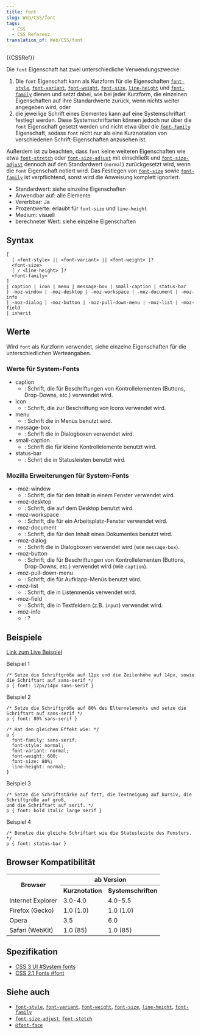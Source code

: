```yaml
---
title: font
slug: Web/CSS/font
tags:
  - CSS
  - CSS Referenz
translation_of: Web/CSS/font
---
```

{{CSSRef}}

Die `font` Eigenschaft hat zwei unterschiedliche Verwendungszwecke:

1. Die `font` Eigenschaft kann als Kurzform für die Eigenschaften [`font-style`](/de/docs/Web/CSS/font-style), [`font-variant`](/de/docs/Web/CSS/font-variant), [`font-weight`](/de/docs/Web/CSS/font-weight), [`font-size`](/de/docs/Web/CSS/font-size), [`line-height`](/de/docs/Web/CSS/line-height) und [`font-family`](/de/docs/Web/CSS/font-family) dienen und setzt dabei, wie bei jeder Kurzform, die einzelnen Eigenschaften auf ihre Standardwerte zurück, wenn nichts weiter angegeben wird, oder
2. die jeweilige Schrift eines Elementes kann auf eine Systemschriftart festlegt werden. Diese Systemschriftarten können jedoch nur über die `font` Eigenschaft gesetzt werden und nicht etwa über die [`font-family`](/de/CSS/font-family) Eigenschaft, sodass `font` nicht nur als eine Kurznotation von verschiedenen Schrift-Eigenschaften anzusehen ist.

Außerdem ist zu beachten, dass `font` keine weiteren Eigenschaften wie etwa [`font-stretch`](/de/docs/Web/CSS/font-stretch) oder [`font-size-adjust`](/de/docs/Web/CSS/font-size-adjust) mit einschließt und [`font-size-adjust`](/de/docs/Web/CSS/font-size-adjust) dennoch auf den Standardwert (`normal`) zurückgesetzt wird, wenn die `font` Eigenschaft notiert wird.
Das Festlegen von [`font-size`](/de/docs/Web/CSS/font-size) sowie [`font-family`](/de/docs/Web/CSS/font-family) ist verpflichtend, sonst wird die Anweisung komplett ignoriert.

- Standardwert: siehe einzelne Eigenschaften
- Anwendbar auf: alle Elemente
- Vererbbar: Ja
- Prozentwerte: erlaubt für `font-size` und `line-height`
- Medium: visuell
- berechneter Wert: siehe einzelne Eigenschaften

## Syntax

    [
      [ <font-style> || <font-variant> || <font-weight> ]?
      <font-size>
      [ / <line-height> ]?
      <font-family>
    ]
    | caption | icon | menu | message-box | small-caption | status-bar
    | -moz-window | -moz-desktop | -moz-workspace | -moz-document | -moz-info
    | -moz-dialog | -moz-button | -moz-pull-down-menu | -moz-list | -moz-field
    | inherit

## Werte

Wird `font` als Kurzform verwendet, siehe einzelne Eigenschaften für die unterschiedlichen Werteangaben.

### Werte für System-Fonts

- caption
  - : Schrift, die für Beschriftungen von Kontrollelementen (Buttons, Drop-Downs, etc.) verwendet wird.
- icon
  - : Schrift, die zur Beschriftung von Icons verwendet wird.
- menu
  - : Schrift die in Menüs benutzt wird.
- message-box
  - : Schrift die in Dialogboxen verwendet wird.
- small-caption
  - : Schrift die für kleine Kontrollelemente benutzt wird.
- status-bar
  - : Schrit die in Statusleisten benutzt wird.

### Mozilla Erweiterungen für System-Fonts

- \-moz-window
  - : Schrift, die für den Inhalt in einem Fenster verwendet wird.
- \-moz-desktop
  - : Schrift, die auf dem Desktop benutzt wird.
- \-moz-workspace
  - : Schrift, die für ein Arbeitsplatz-Fenster verwendet wird.
- \-moz-document
  - : Schrift, die für den Inhalt eines Dokumentes benutzt wird.
- \-moz-dialog
  - : Schrift die in Dialogboxen verwendet wird (wie `message-box`).
- \-moz-button
  - : Schrift, die für Beschriftungen von Kontrollelementen (Buttons, Drop-Downs, etc.) verwendet wird (wie `caption`).
- \-moz-pull-down-menu
  - : Schrift, die für Aufklapp-Menüs benutzt wird.
- \-moz-list
  - : Schrift, die in Listenmenüs verwendet wird.
- \-moz-field
  - : Schrift, die in Textfeldern (z.B. `input`) verwendet wird.
- \-moz-info
  - : ?

## Beispiele

[Link zum Live Beispiel](/samples/cssref/font.html "https://developer.mozilla.org/samples/cssref/font.html")

Beispiel 1

    /* Setze die Schriftgröße auf 12px und die Zeilenhöhe auf 14px, sowie die Schriftart auf sans-serif */
    p { font: 12px/14px sans-serif }

Beispiel 2

    /* Setze die Schriftgröße auf 80% des Elternelements und setze die Schriftart auf sans-serif */
    p { font: 80% sans-serif }

    /* Hat den gleichen Effekt wie: */
    p {
      font-family: sans-serif;
      font-style: normal;
      font-variant: normal;
      font-weight: 600;
      font-size: 80%;
      line-height: normal;
    }

Beispiel 3

    /* Setze die Schriftstärke auf fett, die Textneigung auf kursiv, die Schriftgröße auf groß,
    und die Schriftart auf serif. */
    p { font: bold italic large serif }

Beispiel 4

    /* Benutze die gleiche Schriftart wie die Statusleiste des Fensters. */
    p { font: status-bar }

## Browser Kompatibilität

<table class="standard-table">
  <tbody>
    <tr>
      <th rowspan="2">Browser</th>
      <th colspan="2">ab Version</th>
    </tr>
    <tr>
      <th>Kurznotation</th>
      <th>Systemschriften</th>
    </tr>
    <tr>
      <td>Internet Explorer</td>
      <td>3.0-4.0</td>
      <td>4.0-5.5</td>
    </tr>
    <tr>
      <td>Firefox (Gecko)</td>
      <td>1.0 (1.0)</td>
      <td>1.0 (1.0)</td>
    </tr>
    <tr>
      <td>Opera</td>
      <td>3.5</td>
      <td>6.0</td>
    </tr>
    <tr>
      <td>Safari (WebKit)</td>
      <td>1.0 (85)</td>
      <td>1.0 (85)</td>
    </tr>
  </tbody>
</table>

## Spezifikation

- [CSS 3 UI #System fonts](http://www.w3.org/TR/css3-ui/#system0)
- [CSS 2.1 Fonts #font](http://www.w3.org/TR/CSS21/fonts.html#font-shorthand)

## Siehe auch

- [`font-style`](/de/docs/Web/CSS/font-style), [`font-variant`](/de/docs/Web/CSS/font-variant), [`font-weight`](/de/docs/Web/CSS/font-weight), [`font-size`](/de/docs/Web/CSS/font-size), [`line-height`](/de/docs/Web/CSS/line-height), [`font-family`](/de/docs/Web/CSS/font-family)
- [`font-size-adjust`](/de/docs/Web/CSS/font-size-adjust), [`font-stetch`](/de/docs/Web/CSS/font-stetch)
- [`@font-face`](/de/docs/Web/CSS/@font-face)
